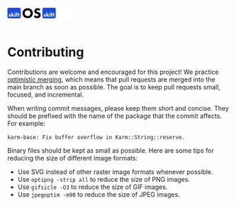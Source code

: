 <br>
<img src="logo-light.svg#gh-light-mode-only" height="24" />
<img src="logo-dark.svg#gh-dark-mode-only" height="24" />
<br>
<br>

# Contributing

Contributions are welcome and encouraged for this project! We practice [optimistic merging](http://hintjens.com/blog:106), which means that pull requests are merged into the main branch as soon as possible. The goal is to keep pull requests small, focused, and incremental.

When writing commit messages, please keep them short and concise. They should be prefixed with the name of the package that the commit affects. For example:

```
karm-base: Fix buffer overflow in Karm::String::reserve.
```

Binary files should be kept as small as possible. Here are some tips for reducing the size of different image formats:
- Use SVG instead of other raster image formats whenever possible.
- Use `optipng -strip all` to reduce the size of PNG images.
- Use `gifsicle -O3` to reduce the size of GIF images.
- Use `jpegoptim -m90` to reduce the size of JPEG images.

